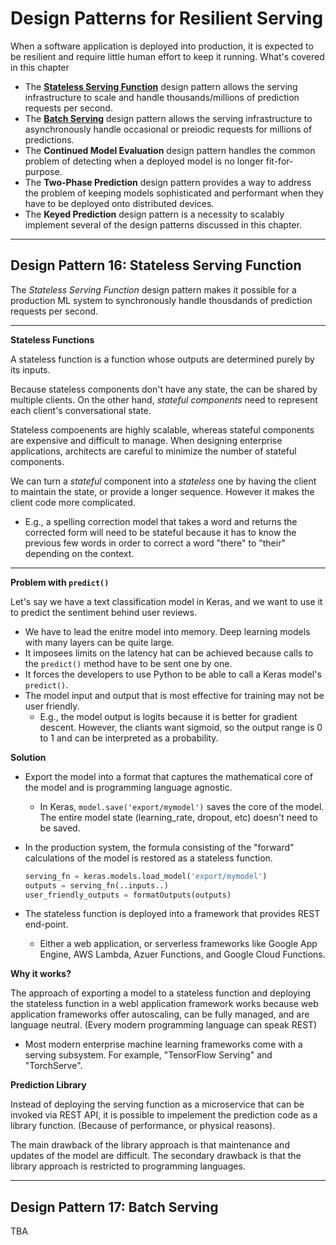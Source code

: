 # Design Patterns for Resilient Serving

When a software application is deployed into production, it is expected to be resilient and require little human effort to keep it running. What's covered in this chapter

* The **[Stateless Serving Function](#Design-Pattern-16-Stateless-Serving-Function)** design pattern allows the serving infrastructure to scale and handle thousands/millions of prediction requests per second.
* The **[Batch Serving](#Design-Pattern-17-Batch-Serving)** design pattern allows the serving infrastructure to asynchronously handle occasional or preiodic requests for millions of predictions.
* The **Continued Model Evaluation** design pattern handles the common problem of detecting when a deployed model is no longer fit-for-purpose.
* The **Two-Phase Prediction** design pattern provides a way to address the problem of keeping models sophisticated and performant when they have to be deployed onto distributed devices.
* The **Keyed Prediction** design pattern is a necessity to scalably implement several of the design patterns discussed in this chapter.

---

## Design Pattern 16: Stateless Serving Function

The _Stateless Serving Function_ design pattern makes it possible for a production ML system to synchronously handle thousdands of prediction requests per second.

---

**Stateless Functions**

A stateless function is a function whose outputs are determined purely by its inputs.

Because stateless components don't have any state, the can be shared by multiple clients. On the other hand, _stateful components_ need to represent each client's conversational state.

Stateless compoenents are highly scalable, whereas stateful components are expensive and difficult to manage. When designing enterprise applications, architects are careful to minimize the number of stateful components.

We can turn a _stateful_ component into a _stateless_ one by having the client to maintain the state, or provide a longer sequence. However it makes the client code more complicated.

* E.g., a spelling correction model that takes a word and returns the corrected form will need to be stateful because it has to know the previous few words in order to correct a word "there" to "their" depending on the context.

---

**Problem with `predict()`**

Let's say we have a text classification model in Keras, and we want to use it to predict the sentiment behind user reviews.

* We have to lead the enitre model into memory. Deep learning models with many layers can be quite large.
* It imposees limits on the latency hat can be achieved because calls to the `predict()` method have to be sent one by one.
* It forces the developers to use Python to be able to call a Keras model's `predict()`.
* The model input and output that is most effective for training may not be user friendly.
  * E.g., the model output is logits because it is better for gradient descent. However, the cliants want sigmoid, so the output range is 0 to 1 and can be interpreted as a probability.

**Solution**

* Export the model into a format that captures the mathematical core of the model and is programming language agnostic.

  * In Keras, `model.save('export/mymodel')` saves the core of the model. The entire model state (learning_rate, dropout, etc) doesn't need to be saved.

* In the production system, the formula consisting of the "forward" calculations of the model is restored as a stateless function.

  ```python
  serving_fn = keras.models.load_model('export/mymodel')
  outputs = serving_fn(..inputs..)
  user_friendly_outputs = formatOutputs(outputs)
  ```

* The stateless function is deployed into a framework that provides REST end-point.

  * Either a web application, or serverless frameworks like Google App Engine, AWS Lambda, Azuer Functions, and Google Cloud Functions.

**Why it works?**

The approach of exporting a model to a stateless function and deploying the stateless function in a webl application framework works because web application frameworks offer autoscaling, can be fully managed, and are language neutral. (Every modern programming language can speak REST)

* Most modern enterprise machine learning frameworks come with a serving subsystem. For example, "TensorFlow Serving" and "TorchServe".

**Prediction Library**

Instead of deploying the serving function as a microservice that can be invoked via REST API, it is possible to impelement the prediction code as a library function. (Because of performance, or physical reasons).

The main drawback of the library approach is that maintenance and updates of the model are difficult. The secondary drawback is that the library approach is restricted to programming languages.

---

## Design Pattern 17: Batch Serving

TBA